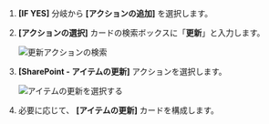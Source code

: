 1. **[IF YES]** 分岐から **[アクションの追加]** を選択します。
1. **[アクションの選択]** カードの検索ボックスに「**更新**」と入力します。

    ![更新アクションの検索](media/modern-approvals/search-update-item.png)
1. **[SharePoint - アイテムの更新]** アクションを選択します。

    ![アイテムの更新を選択する](media/modern-approvals/select-update-item-yes.png)
1. 必要に応じて、 **[アイテムの更新]** カードを構成します。

